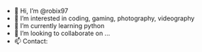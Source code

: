 - 👋 Hi, I’m @robix97
- 👀 I’m interested in coding, gaming, photography, videography
- 🌱 I’m currently learning python
- 💞️ I’m looking to collaborate on ...
- 📫 Contact:

<!---
robix97/robix97 is a ✨ special ✨ repository because its `README.md` (this file) appears on your GitHub profile.
You can click the Preview link to take a look at your changes.
--->

